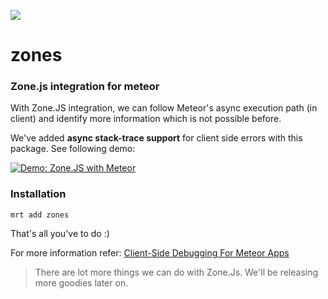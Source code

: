 [![](https://api.travis-ci.org/meteorhacks/zones.svg)](https://travis-ci.org/meteorhacks/zones)

# zones

### Zone.js integration for meteor

With Zone.JS integration, we can follow Meteor's async execution path (in client) and identify more information which is not possible before.

We've added **async stack-trace support** for client side errors with this package. See following demo:

[![Demo: Zone.JS with Meteor](https://i.cloudup.com/uD_z8km2Xz.png)](http://zones-example.meteor.com/)

### Installation

    mrt add zones

That's all you've to do :)

For more information refer: [Client-Side Debugging For Meteor Apps](http://meteorhacks.com/client-side-debugging-for-meteor-apps.html)

> There are lot more things we can do with Zone.Js. We'll be releasing more goodies later on.
